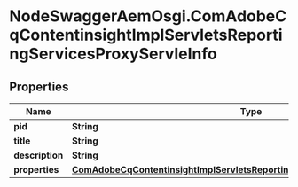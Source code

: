 # NodeSwaggerAemOsgi.ComAdobeCqContentinsightImplServletsReportingServicesProxyServleInfo

## Properties

Name | Type | Description | Notes
------------ | ------------- | ------------- | -------------
**pid** | **String** |  | [optional] 
**title** | **String** |  | [optional] 
**description** | **String** |  | [optional] 
**properties** | [**ComAdobeCqContentinsightImplServletsReportingServicesProxyServleProperties**](ComAdobeCqContentinsightImplServletsReportingServicesProxyServleProperties.md) |  | [optional] 


